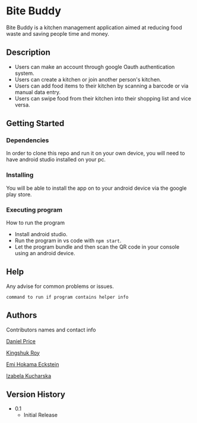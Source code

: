 # Bite Buddy

Bite Buddy is a kitchen management application aimed at reducing food waste and saving people time and money.

## Description

* Users can make an account through google Oauth authentication system.
* Users can create a kitchen or join another person's kitchen.
* Users can add food items to their kitchen by scanning a barcode or via manual data entry.
* Users can swipe food from their kitchen into their shopping list and vice versa.

## Getting Started

### Dependencies

In order to clone this repo and run it on your own device, you will need to have android studio installed on your pc.

### Installing

You will be able to install the app on to your android device via the google play store.

### Executing program

How to run the program
* Install android studio.
* Run the program in vs code with ```npm start```.
* Let the program bundle and then scan the QR code in your console using an android device.

## Help

Any advise for common problems or issues.
```
command to run if program contains helper info
```

## Authors

Contributors names and contact info

[Daniel Price](https://github.com/Pricey-93)

[Kingshuk Roy](https://github.com/KingshukR)

[Emi Hokama Eckstein](https://github.com/Emi-HE)

[Izabela Kucharska](https://github.com/izabelakucharska)

## Version History

* 0.1
    * Initial Release
